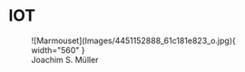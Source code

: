 # IOT

<figure markdown>![Marmouset](Images/4451152888_61c181e823_o.jpg){ width="560" }
    <figcaption>Joachim S. Müller</figcaption>
</figure>
